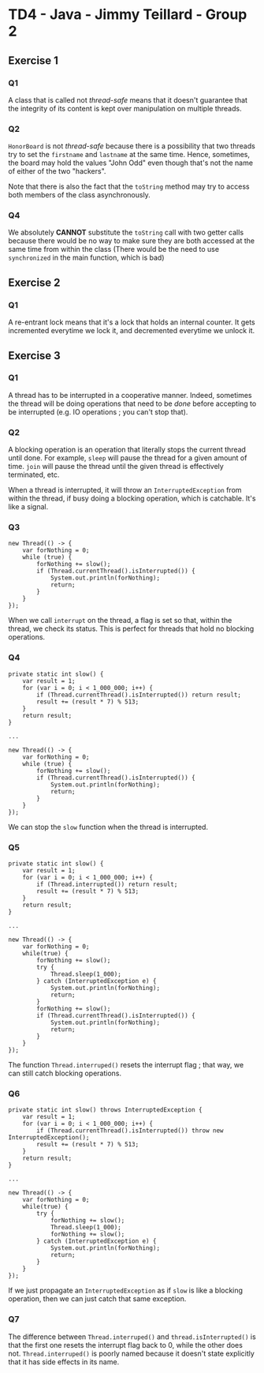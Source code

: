 # TD4 - Java - Jimmy Teillard - Group 2

## Exercise 1

### Q1

A class that is called not *thread-safe* means that it doesn't guarantee that
the integrity of its content is kept over manipulation on multiple threads.

### Q2

`HonorBoard` is not *thread-safe* because there is a possibility that
two threads try to set the `firstname` and `lastname` at the same time.
Hence, sometimes, the board may hold the values "John Odd" even though
that's not the name of either of the two "hackers".

Note that there is also the fact that the `toString` method may
try to access both members of the class asynchronously.

### Q4

We absolutely **CANNOT** substitute the `toString` call with two getter calls because
there would be no way to make sure they are both accessed at the same time from
within the class (There would be the need to use `synchronized` in the main function, which is bad)

## Exercise 2

### Q1

A re-entrant lock means that it's a lock that holds an internal counter.
It gets incremented everytime we lock it, and decremented everytime we unlock it.

## Exercise 3

### Q1

A thread has to be interrupted in a cooperative manner. Indeed, sometimes the thread will be doing operations
that need to be *done* before accepting to be interrupted (e.g. IO operations ; you can't stop that).

### Q2

A blocking operation is an operation that literally stops the current thread until done.
For example, `sleep` will pause the thread for a given amount of time.
`join` will pause the thread until the given thread is effectively terminated, etc.

When a thread is interrupted, it will throw an `InterruptedException` from within the thread,
if busy doing a blocking operation, which is catchable. It's like a signal.

### Q3

```
new Thread(() -> {
    var forNothing = 0;
    while (true) {
        forNothing += slow();
        if (Thread.currentThread().isInterrupted()) {
            System.out.println(forNothing);
            return;
        }
    }
});
```

When we call `interrupt` on the thread, a flag is set so that, within the thread,
we check its status. This is perfect for threads that hold no blocking operations.

### Q4

```
private static int slow() {
    var result = 1;
    for (var i = 0; i < 1_000_000; i++) {
        if (Thread.currentThread().isInterrupted()) return result;
        result += (result * 7) % 513;
    }
    return result;
}

...

new Thread(() -> {
    var forNothing = 0;
    while (true) {
        forNothing += slow();
        if (Thread.currentThread().isInterrupted()) {
            System.out.println(forNothing);
            return;
        }
    }
});
```

We can stop the `slow` function when the thread is interrupted.

### Q5

```
private static int slow() {
    var result = 1;
    for (var i = 0; i < 1_000_000; i++) {
        if (Thread.interrupted()) return result;
        result += (result * 7) % 513;
    }
    return result;
}

...

new Thread(() -> {
    var forNothing = 0;
    while(true) {
        forNothing += slow();
        try {
            Thread.sleep(1_000);
        } catch (InterruptedException e) {
            System.out.println(forNothing);
            return;
        }
        forNothing += slow();
        if (Thread.currentThread().isInterrupted()) {
            System.out.println(forNothing);
            return;
        }
    }
});
```

The function `Thread.interruped()` resets the interrupt flag ; that way,
we can still catch blocking operations.

### Q6

```
private static int slow() throws InterruptedException {
    var result = 1;
    for (var i = 0; i < 1_000_000; i++) {
        if (Thread.currentThread().isInterrupted()) throw new InterruptedException();
        result += (result * 7) % 513;
    }
    return result;
}

...

new Thread(() -> {
    var forNothing = 0;
    while(true) {
        try {
            forNothing += slow();
            Thread.sleep(1_000);
            forNothing += slow();
        } catch (InterruptedException e) {
            System.out.println(forNothing);
            return;
        }
    }
});
```

If we just propagate an `InterruptedException` as if `slow` is like
a blocking operation, then we can just catch that same exception.

### Q7

The difference between `Thread.interruped()` and `thread.isInterrupted()`
is that the first one resets the interrupt flag back to 0, while
the other does not.
`Thread.interruped()` is poorly named because it doesn't state explicitly
that it has side effects in its name.